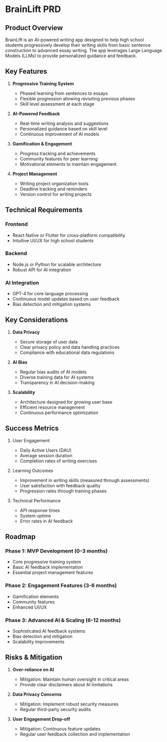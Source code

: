 # BrainLift PRD

## Product Overview
BrainLift is an AI-powered writing app designed to help high school students progressively develop their writing skills from basic sentence construction to advanced essay writing. The app leverages Large Language Models (LLMs) to provide personalized guidance and feedback.

## Key Features
1. **Progressive Training System**
   - Phased learning from sentences to essays
   - Flexible progression allowing revisiting previous phases
   - Skill level assessment at each stage

2. **AI-Powered Feedback**
   - Real-time writing analysis and suggestions
   - Personalized guidance based on skill level
   - Continuous improvement of AI models

3. **Gamification & Engagement**
   - Progress tracking and achievements
   - Community features for peer learning
   - Motivational elements to maintain engagement

4. **Project Management**
   - Writing project organization tools
   - Deadline tracking and reminders
   - Version control for writing projects

## Technical Requirements
### Frontend
- React Native or Flutter for cross-platform compatibility
- Intuitive UI/UX for high school students

### Backend
- Node.js or Python for scalable architecture
- Robust API for AI integration

### AI Integration
- GPT-4 for core language processing
- Continuous model updates based on user feedback
- Bias detection and mitigation systems

## Key Considerations
1. **Data Privacy**
   - Secure storage of user data
   - Clear privacy policy and data handling practices
   - Compliance with educational data regulations

2. **AI Bias**
   - Regular bias audits of AI models
   - Diverse training data for AI systems
   - Transparency in AI decision-making

3. **Scalability**
   - Architecture designed for growing user base
   - Efficient resource management
   - Continuous performance optimization

## Success Metrics
1. User Engagement
   - Daily Active Users (DAU)
   - Average session duration
   - Completion rates of writing exercises

2. Learning Outcomes
   - Improvement in writing skills (measured through assessments)
   - User satisfaction with feedback quality
   - Progression rates through training phases

3. Technical Performance
   - API response times
   - System uptime
   - Error rates in AI feedback

## Roadmap
### Phase 1: MVP Development (0-3 months)
- Core progressive training system
- Basic AI feedback implementation
- Essential project management features

### Phase 2: Engagement Features (3-6 months)
- Gamification elements
- Community features
- Enhanced UI/UX

### Phase 3: Advanced AI & Scaling (6-12 months)
- Sophisticated AI feedback systems
- Bias detection and mitigation
- Scalability improvements

## Risks & Mitigation
1. **Over-reliance on AI**
   - Mitigation: Maintain human oversight in critical areas
   - Provide clear disclaimers about AI limitations

2. **Data Privacy Concerns**
   - Mitigation: Implement robust security measures
   - Regular third-party security audits

3. **User Engagement Drop-off**
   - Mitigation: Continuous feature updates
   - Regular user feedback collection and implementation